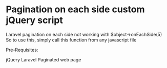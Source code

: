 # Pagination on each side custom jQuery script
Laravel pagination on each side not working with $object->onEachSide(5)
So to use this, simply call this function from any javascript file

Pre-Requisites:

jQuery
Laravel Paginated web page
